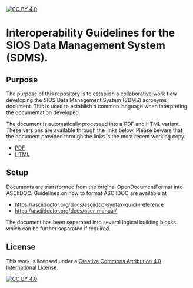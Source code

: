 [![CC BY 4.0][cc-by-shield]][cc-by]
# Interoperability Guidelines for the SIOS Data Management System (SDMS).

## Purpose
The purpose of this repository is to establish a collaborative work flow developing the SIOS Data Management System (SDMS) acronyms document. This is used to establish a common language when interpreting the documentation developed.

The document is automatically processed into a PDF and HTML variant. These versions are available through the links below. Please beware that the document provided through the links is the most recent working copy.

- [PDF](https://github.com/SIOS-Svalbard/SDMSAcronyms/blob/master/doc/sdms_acronyms.pdf)
- [HTML](https://htmlpreview.github.io/?https://github.com/SIOS-Svalbard/SDMSAcronyms/blob/master/doc/sdms_acronyms.html)

## Setup
Documents are transformed from the original OpenDocumentFormat into ASCIIDOC. Guidelines on how to format ASCIIDOC are available at
- https://asciidoctor.org/docs/asciidoc-syntax-quick-reference
- https://asciidoctor.org/docs/user-manual/

The document has been seperated into several logical building blocks which can be further separated if required.

## License
This work is licensed under a [Creative Commons Attribution 4.0 International
License][cc-by].

[![CC BY 4.0][cc-by-image]][cc-by]

[cc-by]: http://creativecommons.org/licenses/by/4.0/
[cc-by-image]: https://i.creativecommons.org/l/by/4.0/88x31.png
[cc-by-shield]: https://img.shields.io/badge/License-CC%20BY%204.0-lightgrey.svg
